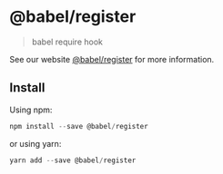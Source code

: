 # @babel/register

> babel require hook

See our website [@babel/register](https://new.babeljs.io/docs/en/next/babel-register.html) for more information.

## Install

Using npm:

```js
npm install --save @babel/register
```

or using yarn:

```js
yarn add --save @babel/register
```

